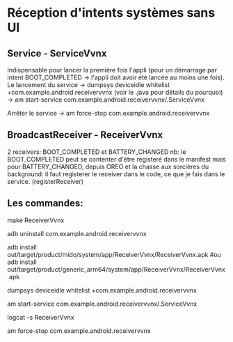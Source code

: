 # Réception d'intents systèmes sans UI

## Service - ServiceVvnx

Indispensable pour lancer la première fois l'appli (pour un démarrage par intent BOOT_COMPLETED -> l'appli doit avoir été lancée au moins
une fois).
Le lancement du service 
	-> dumpsys deviceidle whitelist +com.example.android.receivervvnx (voir le .java pour détails du pourquoi)
	-> am start-service com.example.android.receivervvnx/.ServiceVvnx
	
Arrêter le service
	-> am force-stop com.example.android.receivervvnx

## BroadcastReceiver - ReceiverVvnx

2 receivers: BOOT_COMPLETED et BATTERY_CHANGED
nb: le BOOT_COMPLETED peut se contenter d'être registeré dans le manifest
mais pour BATTERY_CHANGED, depuis OREO et la chasse aux sorcières du background: il faut registerer le receiver dans le code,
ce que je fais dans le service. (registerReceiver)


## Les commandes:

make ReceiverVvnx

adb uninstall com.example.android.receivervvnx

adb install out/target/product/mido/system/app/ReceiverVvnx/ReceiverVvnx.apk
#ou
adb install out/target/product/generic_arm64/system/app/ReceiverVvnx/ReceiverVvnx.apk

dumpsys deviceidle whitelist +com.example.android.receivervvnx

am start-service com.example.android.receivervvnx/.ServiceVvnx

logcat -s ReceiverVvnx

am force-stop com.example.android.receivervvnx

